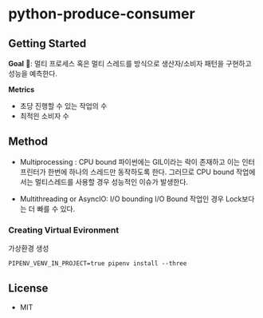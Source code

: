 # python-produce-consumer


## Getting Started

**Goal** 🚀: 멀티 프로세스 혹은 멀티 스레드를 방식으로 생산자/소비자 패턴을 구현하고 성능을 예측한다.

**Metrics** 
- 초당 진행할 수 있는 작업의 수
- 최적읜 소비자 수

## Method

- Multiprocessing : CPU bound
파이썬에는 GIL이라는 락이 존재하고 이는 인터프린터가 한번에 하나의 스레드만 동작하도록 한다.
그러므로 CPU bound 작업에서는 멀티스레드를 사용할 경우 성능적인 이슈가 발생한다.

- Multithreading or AsyncIO: I/O bounding 
I/O Bound 작업인 경우 Lock보다는 더 빠를 수 있다.

### Creating Virtual Evironment
가상환경 생성
```
PIPENV_VENV_IN_PROJECT=true pipenv install --three
```

## License
- MIT
